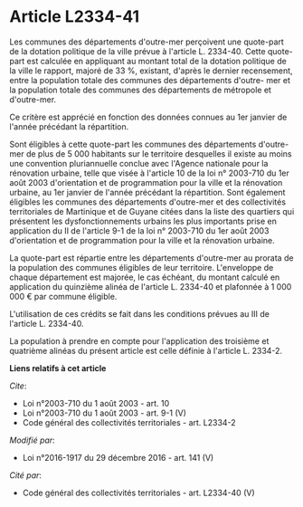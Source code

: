 # Article L2334-41

Les communes des départements d'outre-mer perçoivent une quote-part de la dotation politique de la ville prévue à l'article
L. 2334-40. Cette quote-part est calculée en appliquant au montant total de la dotation politique de la ville le rapport,
majoré de 33 %, existant, d'après le dernier recensement, entre la population totale des communes des départements d'outre-
mer et la population totale des communes des départements de métropole et d'outre-mer. 

Ce critère est apprécié en fonction des données connues au 1er janvier de l'année précédant la répartition. 

Sont éligibles à cette quote-part les communes des départements d'outre-mer de plus de 5 000 habitants sur le territoire
desquelles il existe au moins une convention pluriannuelle conclue avec l'Agence nationale pour la rénovation urbaine, telle
que visée à l'article 10 de la loi n° 2003-710 du 1er août 2003 d'orientation et de programmation pour la ville et la
rénovation urbaine, au 1er janvier de l'année précédant la répartition. Sont également éligibles les communes des
départements d'outre-mer et des collectivités territoriales de Martinique et de Guyane citées dans la liste des quartiers qui
présentent les dysfonctionnements urbains les plus importants prise en application du II de l'article 9-1 de la loi n°
2003-710 du 1er août 2003 d'orientation et de programmation pour la ville et la rénovation urbaine. 

La quote-part est répartie entre les départements d'outre-mer au prorata de la population des communes éligibles de leur
territoire. L'enveloppe de chaque département est majorée, le cas échéant, du montant calculé en application du quinzième
alinéa de l'article L. 2334-40 et plafonnée à 1 000 000 € par commune éligible. 

L'utilisation de ces crédits se fait dans les conditions prévues au III de l'article L. 2334-40. 

La population à prendre en compte pour l'application des troisième et quatrième alinéas du présent article est celle définie
à l'article L. 2334-2.

**Liens relatifs à cet article**

_Cite_:

  - Loi n°2003-710 du 1 août 2003 - art. 10
  - Loi n°2003-710 du 1 août 2003 - art. 9-1 (V)
  - Code général des collectivités territoriales - art. L2334-2

_Modifié par_:

  - Loi n°2016-1917 du 29 décembre 2016 - art. 141 (V)

_Cité par_:

  - Code général des collectivités territoriales - art. L2334-40 (V)
